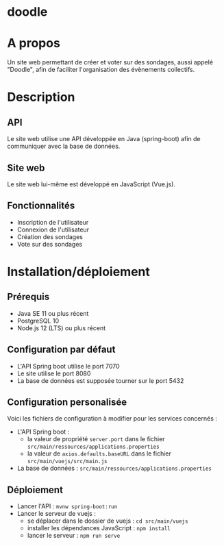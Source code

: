 # doodle

# A propos

Un site web permettant de créer et voter sur des sondages, aussi appelé "Doodle", afin de faciliter l'organisation des évènements collectifs.

# Description
## API

Le site web utilise une API développée en Java (spring-boot) afin de communiquer avec la base de données.

## Site web

Le site web lui-même est développé en JavaScript (Vue.js).

## Fonctionnalités

* Inscription de l'utilisateur
* Connexion de l'utilisateur
* Création des sondages
* Vote sur des sondages

# Installation/déploiement

## Prérequis

* Java SE 11 ou plus récent
* PostgreSQL 10
* Node.js 12 (LTS) ou plus récent

## Configuration par défaut

* L'API Spring boot utilise le port 7070
* Le site utilise le port 8080
* La base de données est supposée tourner sur le port 5432

## Configuration personalisée

Voici les fichiers de configuration à modifier pour les services concernés :

* L'API Spring boot : 
  * la valeur de propriété `server.port` dans le fichier `src/main/ressources/applications.properties`
  * la valeur de `axios.defaults.baseURL` dans le fichier `src/main/vuejs/src/main.js`
* La base de données : `src/main/ressources/applications.properties`

## Déploiement

* Lancer l'API : `mvnw spring-boot:run`
* Lancer le serveur de vuejs : 
  * se déplacer dans le dossier de vuejs : `cd src/main/vuejs`
  * installer les dépendances JavaScript : `npm install`
  * lancer le serveur : `npm run serve`